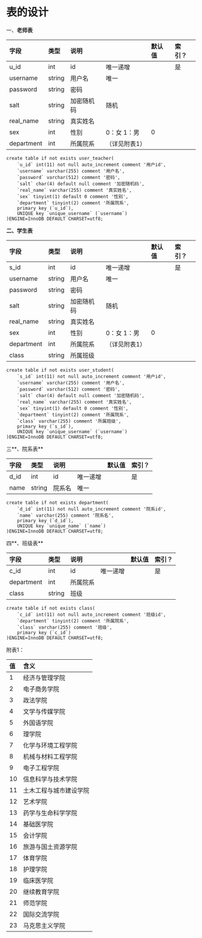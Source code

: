 # 表的设计  

一、**老师表**

| **字段** | **类型** | **说明** |  | **默认值** | **索引？** |
| :--- | :--- | :--- | :--- | :--- | :--- |
| u\_id | int | id | 唯一递增 |  | 是 |
| username | string | 用户名 | 唯一 |  |  |
| password | string | 密码 |  |  |  |
| salt | string | 加密随机码 | 随机 |  |  |
| real\_name | string | 真实姓名 |  |  |  |
| sex | int | 性别 | 0：女     1：男 | 0 |  |
| department | int | 所属院系 | （详见附表1） |  |  |

    create table if not exists user_teacher(
        `u_id` int(11) not null auto_increment comment '用户id',
        `username` varchar(255) comment '用户名',
        `password` varchar(512) comment '密码',
        `salt` char(4) default null comment '加密随机码',
        `real_name` varchar(255) comment '真实姓名',
        `sex` tinyint(1) default 0 comment '性别',
        `department` tinyint(2) comment '所属院系',
        primary key (`u_id`),
        UNIQUE key `unique_username` (`username`)
    )ENGINE=InnoDB DEFAULT CHARSET=utf8;

**二、学生表**

| **字段** | **类型** | **说明** |  | **默认值** | **索引？** |
| :--- | :--- | :--- | :--- | :--- | :--- |
| s\_id | int | id | 唯一递增 |  | 是 |
| username | string | 用户名 | 唯一 |  |  |
| password | string | 密码 |  |  |  |
| salt | string | 加密随机码 | 随机 |  |  |
| real\_name | string | 真实姓名 |  |  |  |
| sex | int | 性别 | 0：女    1：男 | 0 |  |
| department | int | 所属院系 | （详见附表1） |  |  |
| class | string | 所属班级 |  |  |  |

    create table if not exists user_student(
        `s_id` int(11) not null auto_increment comment '用户id',
        `username` varchar(255) comment '用户名',
        `password` varchar(512) comment '密码',
        `salt` char(4) default null comment '加密随机码',
        `real_name` varchar(255) comment '真实姓名',
        `sex` tinyint(1) default 0 comment '性别',
        `department` tinyint(2) comment '所属院系',
        `class` varchar(255) comment '所属班级',
        primary key (`s_id`),
        UNIQUE key `unique_username` (`username`)
    )ENGINE=InnoDB DEFAULT CHARSET=utf8;

三**、院系表**

| **字段** | **类型** | **说明** |  | **默认值** | **索引？** |
| :--- | :--- | :--- | :--- | :--- | :--- |
| d\_id | int | id | 唯一递增 |  | 是 |
| name | string | 院系名 | 唯一 |  |  |

    create table if not exists department(
        `d_id` int(11) not null auto_increment comment '院系id',
        `name` varchar(255) comment '院系名',
        primary key (`d_id`),
        UNIQUE key `unique_name` (`name`)
    )ENGINE=InnoDB DEFAULT CHARSET=utf8;

四**、班级表**

| **字段** | **类型** | **说明** |  | **默认值** | **索引？** |
| :--- | :--- | :--- | :--- | :--- | :--- |
| c\_id | int | id | 唯一递增 |  | 是 |
| department | int | 所属院系 |  |  |  |
| class | string | 班级 |  |  |  |

    create table if not exists class(
        `c_id` int(11) not null auto_increment comment '班级id',
        `department` tinyint(2) comment '所属院系',
        `class` varchar(255) comment '班级',
        primary key (`c_id`)
    )ENGINE=InnoDB DEFAULT CHARSET=utf8;

附表1：

| 值 | 含义 |
| :--- | :--- |
| 1 | 经济与管理学院 |
| 2 | 电子商务学院 |
| 3 | 政法学院 |
| 4 | 文学与传媒学院 |
| 5 | 外国语学院 |
| 6 | 理学院 |
| 7 | 化学与环境工程学院 |
| 8 | 机械与材料工程学院 |
| 9 | 电子工程学院 |
| 10 | 信息科学与技术学院 |
| 11 | 土木工程与城市建设学院 |
| 12 | 艺术学院 |
| 13 | 药学与生命科学学院 |
| 14 | 基础医学院 |
| 15 | 会计学院 |
| 16 | 旅游与国土资源学院 |
| 17 | 体育学院 |
| 18 | 护理学院 |
| 19 | 临床医学院 |
| 20 | 继续教育学院 |
| 21 | 师范学院 |
| 22 | 国际交流学院 |
| 23 | 马克思主义学院 |



